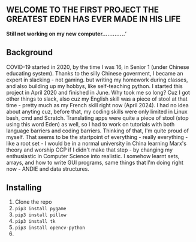 ## **WELCOME TO THE FIRST PROJECT THE GREATEST EDEN HAS EVER MADE IN HIS LIFE**

**Still not working on my new computer.............**‘

## Background
COVID-19 started in 2020, by the time I was 16, in Senior 1 (under Chinese educating system). Thanks to the silly Chinese goverment, I became an expert in slacking - not gaming. but writing my homework during classes, and also building up my hobbys, like self-teaching python.
I started this project in April 2020 and finished in June. Why took me so long? Cuz I got other things to slack, also cuz my English skill was a piece of stool at that time - pretty much as my French skill right now (April 2024). I had no idea about anyting cuz, before that, my coding skills were only limited in Linux bash, cmd and Scratch. Translating apps were quite a piece of stool (stop using this word Eden) as well, so I had to work on tutorials with both language barriers and coding barriers. Thinking of that, I'm quite proud of myself. That seems to be the startpoint of everything - really everything - like a root set - I would be in a normal university in China learning Marx's theory and worship CCP if I didn't make that step - by changing my enthusiastic in Computer Science into realistic.
I somehow learnt sets, arrays, and how to write GUI programs, same things that I'm doing right now - ANDIE and data structures.


## Installing
1. Clone the repo
2. `pip3 install pygame`
3. `pip3 install pillow`
4. `pip3 install tk`
5. `pip3 install opencv-python`
6. 
